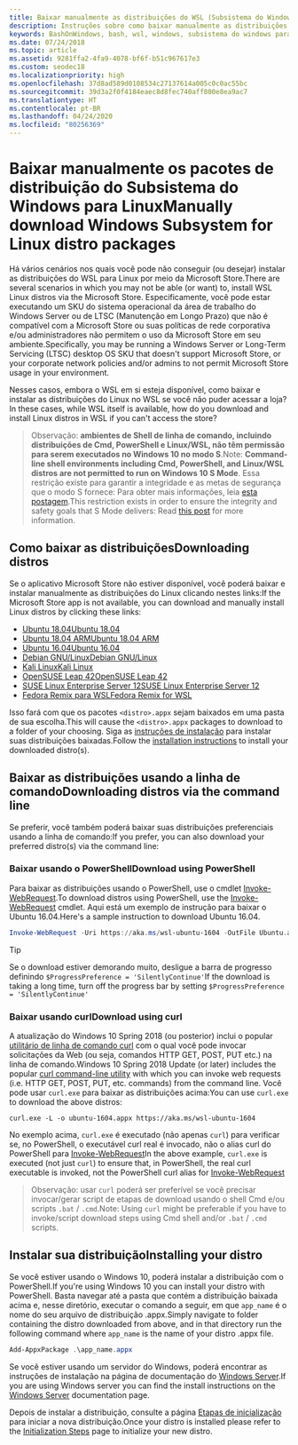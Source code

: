 ```yaml
---
title: Baixar manualmente as distribuições do WSL (Subsistema do Windows para Linux)
description: Instruções sobre como baixar manualmente as distribuições do Subsistema do Windows para Linux.
keywords: BashOnWindows, bash, wsl, windows, subsistema do windows para linux, WSL, subsistema do windows, distribuição, ubuntu, openSUSE, SLES, debian, kali
ms.date: 07/24/2018
ms.topic: article
ms.assetid: 9281ffa2-4fa9-4078-bf6f-b51c967617e3
ms.custom: seodec18
ms.localizationpriority: high
ms.openlocfilehash: 37d8ad589d0108534c27137614a005c0c0ac55bc
ms.sourcegitcommit: 39d3a2f0f4184eaec8d8fec740aff800e8ea9ac7
ms.translationtype: HT
ms.contentlocale: pt-BR
ms.lasthandoff: 04/24/2020
ms.locfileid: "80256369"
---
```

# <a name="manually-download-windows-subsystem-for-linux-distro-packages"></a><span data-ttu-id="eced1-104">Baixar manualmente os pacotes de distribuição do Subsistema do Windows para Linux</span><span class="sxs-lookup"><span data-stu-id="eced1-104">Manually download Windows Subsystem for Linux distro packages</span></span>

<span data-ttu-id="eced1-105">Há vários cenários nos quais você pode não conseguir (ou desejar) instalar as distribuições do WSL para Linux por meio da Microsoft Store.</span><span class="sxs-lookup"><span data-stu-id="eced1-105">There are several scenarios in which you may not be able (or want) to, install WSL Linux distros via the Microsoft Store.</span></span> <span data-ttu-id="eced1-106">Especificamente, você pode estar executando um SKU do sistema operacional da área de trabalho do Windows Server ou de LTSC (Manutenção em Longo Prazo) que não é compatível com a Microsoft Store ou suas políticas de rede corporativa e/ou administradores não permitem o uso da Microsoft Store em seu ambiente.</span><span class="sxs-lookup"><span data-stu-id="eced1-106">Specifically, you may be running a Windows Server or Long-Term Servicing (LTSC) desktop OS SKU that doesn't support Microsoft Store, or your corporate network policies and/or admins to not permit Microsoft Store usage in your environment.</span></span>

<span data-ttu-id="eced1-107">Nesses casos, embora o WSL em si esteja disponível, como baixar e instalar as distribuições do Linux no WSL se você não puder acessar a loja?</span><span class="sxs-lookup"><span data-stu-id="eced1-107">In these cases, while WSL itself is available, how do you download and install Linux distros in WSL if you can't access the store?</span></span>

> <span data-ttu-id="eced1-108">Observação: **ambientes de Shell de linha de comando, incluindo distribuições de Cmd, PowerShell e Linux/WSL, não têm permissão para serem executados no Windows 10 no modo S**.</span><span class="sxs-lookup"><span data-stu-id="eced1-108">Note: **Command-line shell environments including Cmd, PowerShell, and Linux/WSL distros are not permitted to run on Windows 10 S Mode**.</span></span> <span data-ttu-id="eced1-109">Essa restrição existe para garantir a integridade e as metas de segurança que o modo S fornece: Para obter mais informações, leia [esta postagem](https://blogs.msdn.microsoft.com/commandline/2017/05/18/will-linux-distros-run-on-windows-10-s/).</span><span class="sxs-lookup"><span data-stu-id="eced1-109">This restriction exists in order to ensure the integrity and safety goals that S Mode delivers: Read [this post](https://blogs.msdn.microsoft.com/commandline/2017/05/18/will-linux-distros-run-on-windows-10-s/) for more information.</span></span>

## <a name="downloading-distros"></a><span data-ttu-id="eced1-110">Como baixar as distribuições</span><span class="sxs-lookup"><span data-stu-id="eced1-110">Downloading distros</span></span>

<span data-ttu-id="eced1-111">Se o aplicativo Microsoft Store não estiver disponível, você poderá baixar e instalar manualmente as distribuições do Linux clicando nestes links:</span><span class="sxs-lookup"><span data-stu-id="eced1-111">If the Microsoft Store app is not available, you can download and manually install Linux distros by clicking these links:</span></span>
* [<span data-ttu-id="eced1-112">Ubuntu 18.04</span><span class="sxs-lookup"><span data-stu-id="eced1-112">Ubuntu 18.04</span></span>](https://aka.ms/wsl-ubuntu-1804)
* [<span data-ttu-id="eced1-113">Ubuntu 18.04 ARM</span><span class="sxs-lookup"><span data-stu-id="eced1-113">Ubuntu 18.04 ARM</span></span>](https://aka.ms/wsl-ubuntu-1804-arm)
* [<span data-ttu-id="eced1-114">Ubuntu 16.04</span><span class="sxs-lookup"><span data-stu-id="eced1-114">Ubuntu 16.04</span></span>](https://aka.ms/wsl-ubuntu-1604)
* [<span data-ttu-id="eced1-115">Debian GNU/Linux</span><span class="sxs-lookup"><span data-stu-id="eced1-115">Debian GNU/Linux</span></span>](https://aka.ms/wsl-debian-gnulinux)
* [<span data-ttu-id="eced1-116">Kali Linux</span><span class="sxs-lookup"><span data-stu-id="eced1-116">Kali Linux</span></span>](https://aka.ms/wsl-kali-linux-new)
* [<span data-ttu-id="eced1-117">OpenSUSE Leap 42</span><span class="sxs-lookup"><span data-stu-id="eced1-117">OpenSUSE Leap 42</span></span>](https://aka.ms/wsl-opensuse-42)
* [<span data-ttu-id="eced1-118">SUSE Linux Enterprise Server 12</span><span class="sxs-lookup"><span data-stu-id="eced1-118">SUSE Linux Enterprise Server 12</span></span>](https://aka.ms/wsl-sles-12)
* [<span data-ttu-id="eced1-119">Fedora Remix para WSL</span><span class="sxs-lookup"><span data-stu-id="eced1-119">Fedora Remix for WSL</span></span>](https://github.com/WhitewaterFoundry/WSLFedoraRemix/releases/)

<span data-ttu-id="eced1-120">Isso fará com que os pacotes `<distro>.appx` sejam baixados em uma pasta de sua escolha.</span><span class="sxs-lookup"><span data-stu-id="eced1-120">This will cause the `<distro>.appx` packages to download to a folder of your choosing.</span></span> <span data-ttu-id="eced1-121">Siga as [instruções de instalação](#installing-your-distro) para instalar suas distribuições baixadas.</span><span class="sxs-lookup"><span data-stu-id="eced1-121">Follow the [installation instructions](#installing-your-distro) to install your downloaded distro(s).</span></span>

## <a name="downloading-distros-via-the-command-line"></a><span data-ttu-id="eced1-122">Baixar as distribuições usando a linha de comando</span><span class="sxs-lookup"><span data-stu-id="eced1-122">Downloading distros via the command line</span></span>
<span data-ttu-id="eced1-123">Se preferir, você também poderá baixar suas distribuições preferenciais usando a linha de comando:</span><span class="sxs-lookup"><span data-stu-id="eced1-123">If you prefer, you can also download your preferred distro(s) via the command line:</span></span>

 ### <a name="download-using-powershell"></a><span data-ttu-id="eced1-124">Baixar usando o PowerShell</span><span class="sxs-lookup"><span data-stu-id="eced1-124">Download using PowerShell</span></span>
 <span data-ttu-id="eced1-125">Para baixar as distribuições usando o PowerShell, use o cmdlet [Invoke-WebRequest](https://msdn.microsoft.com/powershell/reference/5.1/microsoft.powershell.utility/invoke-webrequest).</span><span class="sxs-lookup"><span data-stu-id="eced1-125">To download distros using PowerShell, use the [Invoke-WebRequest](https://msdn.microsoft.com/powershell/reference/5.1/microsoft.powershell.utility/invoke-webrequest) cmdlet.</span></span> <span data-ttu-id="eced1-126">Aqui está um exemplo de instrução para baixar o Ubuntu 16.04.</span><span class="sxs-lookup"><span data-stu-id="eced1-126">Here's a sample instruction to download Ubuntu 16.04.</span></span>

```powershell
Invoke-WebRequest -Uri https://aka.ms/wsl-ubuntu-1604 -OutFile Ubuntu.appx -UseBasicParsing
```

> [!TIP]
> <span data-ttu-id="eced1-127">Se o download estiver demorando muito, desligue a barra de progresso definindo `$ProgressPreference = 'SilentlyContinue'`</span><span class="sxs-lookup"><span data-stu-id="eced1-127">If the download is taking a long time, turn off the progress bar by setting `$ProgressPreference = 'SilentlyContinue'`</span></span>

### <a name="download-using-curl"></a><span data-ttu-id="eced1-128">Baixar usando curl</span><span class="sxs-lookup"><span data-stu-id="eced1-128">Download using curl</span></span>
<span data-ttu-id="eced1-129">A atualização do Windows 10 Spring 2018 (ou posterior) inclui o popular [utilitário de linha de comando curl](https://curl.haxx.se/) com o qual você pode invocar solicitações da Web (ou seja, comandos HTTP GET, POST, PUT etc.) na linha de comando.</span><span class="sxs-lookup"><span data-stu-id="eced1-129">Windows 10 Spring 2018 Update (or later) includes the popular [curl command-line utility](https://curl.haxx.se/) with which you can invoke web requests (i.e. HTTP GET, POST, PUT, etc. commands) from the command line.</span></span> <span data-ttu-id="eced1-130">Você pode usar `curl.exe` para baixar as distribuições acima:</span><span class="sxs-lookup"><span data-stu-id="eced1-130">You can use `curl.exe` to download the above distros:</span></span>

```console
curl.exe -L -o ubuntu-1604.appx https://aka.ms/wsl-ubuntu-1604
```

<span data-ttu-id="eced1-131">No exemplo acima, `curl.exe` é executado (não apenas `curl`) para verificar se, no PowerShell, o executável curl real é invocado, não o alias curl do PowerShell para [Invoke-WebRequest](https://docs.microsoft.com/en-us/powershell/module/microsoft.powershell.utility/invoke-webrequest?view=powershell-6)</span><span class="sxs-lookup"><span data-stu-id="eced1-131">In the above example, `curl.exe` is executed (not just `curl`) to ensure that, in PowerShell, the real curl executable is invoked, not the PowerShell curl alias for [Invoke-WebRequest](https://docs.microsoft.com/en-us/powershell/module/microsoft.powershell.utility/invoke-webrequest?view=powershell-6)</span></span>

> <span data-ttu-id="eced1-132">Observação: usar `curl` poderá ser preferível se você precisar invocar/gerar script de etapas de download usando o shell Cmd e/ou scripts `.bat` / `.cmd`.</span><span class="sxs-lookup"><span data-stu-id="eced1-132">Note: Using `curl` might be preferable if you have to invoke/script download steps using Cmd shell and/or `.bat` / `.cmd` scripts.</span></span>

## <a name="installing-your-distro"></a><span data-ttu-id="eced1-133">Instalar sua distribuição</span><span class="sxs-lookup"><span data-stu-id="eced1-133">Installing your distro</span></span>
<span data-ttu-id="eced1-134">Se você estiver usando o Windows 10, poderá instalar a distribuição com o PowerShell.</span><span class="sxs-lookup"><span data-stu-id="eced1-134">If you're using Windows 10 you can install your distro with PowerShell.</span></span> <span data-ttu-id="eced1-135">Basta navegar até a pasta que contém a distribuição baixada acima e, nesse diretório, executar o comando a seguir, em que `app_name` é o nome do seu arquivo de distribuição .appx.</span><span class="sxs-lookup"><span data-stu-id="eced1-135">Simply navigate to folder containing the distro downloaded from above, and in that directory run the following command where `app_name` is the name of your distro .appx file.</span></span>  
```Powershell
Add-AppxPackage .\app_name.appx
```

<span data-ttu-id="eced1-136">Se você estiver usando um servidor do Windows, poderá encontrar as instruções de instalação na página de documentação do [Windows Server](install-on-server.md).</span><span class="sxs-lookup"><span data-stu-id="eced1-136">If you are using Windows server you can find the install instructions on the [Windows Server](install-on-server.md) documentation page.</span></span>

<span data-ttu-id="eced1-137">Depois de instalar a distribuição, consulte a página [Etapas de inicialização](initialize-distro.md) para iniciar a nova distribuição.</span><span class="sxs-lookup"><span data-stu-id="eced1-137">Once your distro is installed please refer to the [Initialization Steps](initialize-distro.md) page to initialize your new distro.</span></span>
